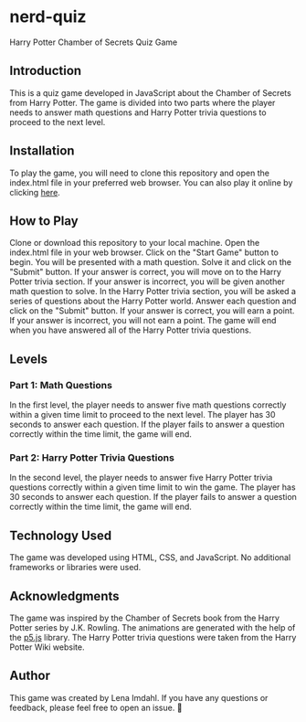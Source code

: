 # nerd-quiz

Harry Potter Chamber of Secrets Quiz Game

## Introduction

This is a quiz game developed in JavaScript about the Chamber of Secrets from Harry Potter. The game is divided into two parts where the player needs to answer math questions and Harry Potter trivia questions to proceed to the next level.

## Installation

To play the game, you will need to clone this repository and open the index.html file in your preferred web browser. You can also play it online by clicking [here](https://lenaimdahl.github.io/nerd-quiz).

## How to Play

Clone or download this repository to your local machine.
Open the index.html file in your web browser.
Click on the "Start Game" button to begin.
You will be presented with a math question. Solve it and click on the "Submit" button.
If your answer is correct, you will move on to the Harry Potter trivia section. If your answer is incorrect, you will be given another math question to solve.
In the Harry Potter trivia section, you will be asked a series of questions about the Harry Potter world. Answer each question and click on the "Submit" button.
If your answer is correct, you will earn a point. If your answer is incorrect, you will not earn a point.
The game will end when you have answered all of the Harry Potter trivia questions.

## Levels

### Part 1: Math Questions

In the first level, the player needs to answer five math questions correctly within a given time limit to proceed to the next level. The player has 30 seconds to answer each question. If the player fails to answer a question correctly within the time limit, the game will end.

### Part 2: Harry Potter Trivia Questions

In the second level, the player needs to answer five Harry Potter trivia questions correctly within a given time limit to win the game. The player has 30 seconds to answer each question. If the player fails to answer a question correctly within the time limit, the game will end.

## Technology Used

The game was developed using HTML, CSS, and JavaScript. No additional frameworks or libraries were used.

## Acknowledgments

The game was inspired by the Chamber of Secrets book from the Harry Potter series by J.K. Rowling.
The animations are generated with the help of the [p5.js](https://p5js.org/) library.
The Harry Potter trivia questions were taken from the Harry Potter Wiki website.

## Author

This game was created by Lena Imdahl. If you have any questions or feedback, please feel free to open an issue. 🙂
